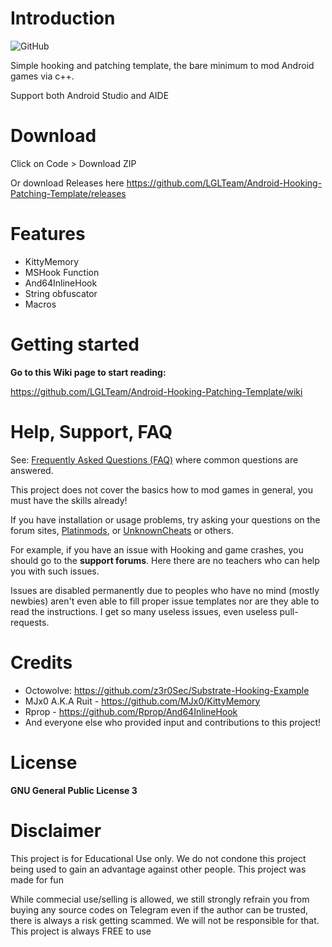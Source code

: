 # Introduction
![GitHub](https://img.shields.io/github/license/LGLTeam/Android-Hooking-Patching-Template?style=flat-square)

Simple hooking and patching template, the bare minimum to mod Android games via c++.

Support both Android Studio and AIDE

# Download
Click on Code > Download ZIP

Or download Releases here https://github.com/LGLTeam/Android-Hooking-Patching-Template/releases

# Features
- KittyMemory
- MSHook Function
- And64InlineHook
- String obfuscator
- Macros

# Getting started
**Go to this Wiki page to start reading:**

https://github.com/LGLTeam/Android-Hooking-Patching-Template/wiki

# Help, Support, FAQ

See: [Frequently Asked Questions (FAQ)](https://github.com/LGLTeam/Android-Hooking-Patching-Template/wiki/FAQ) where common questions are answered.

This project does not cover the basics how to mod games in general, you must have the skills already!

If you have installation or usage problems, try asking your questions on the forum sites, [Platinmods](https://platinmods.com/forums/modding-questions-discussions.11/), or [UnknownCheats](https://www.unknowncheats.me/forum/android/) or others.

For example, if you have an issue with Hooking and game crashes, you should go to the **support forums**. Here there are no teachers who can help you with such issues.

Issues are disabled permanently due to peoples who have no mind (mostly newbies) aren't even able to fill proper issue templates nor are they able to read the instructions. I get so many useless issues, even useless pull-requests.

# Credits
* Octowolve: https://github.com/z3r0Sec/Substrate-Hooking-Example
* MJx0 A.K.A Ruit - https://github.com/MJx0/KittyMemory
* Rprop - https://github.com/Rprop/And64InlineHook
* And everyone else who provided input and contributions to this project!

# License
**GNU General Public License 3**

# Disclaimer
This project is for Educational Use only. We do not condone this project being used to gain an advantage against other people. This project was made for fun

While commecial use/selling is allowed, we still strongly refrain you from buying any source codes on Telegram even if the author can be trusted, there is always a risk getting scammed. We will not be responsible for that. This project is always FREE to use